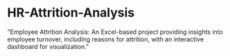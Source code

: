 # HR-Attrition-Analysis
"Employee Attrition Analysis: An Excel-based project providing insights into employee turnover, including reasons for attrition, with an interactive dashboard for visualization."
